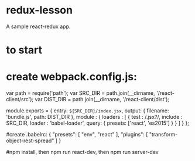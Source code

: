 # redux-lesson
A sample react-redux app.

# to start
# create webpack.config.js:
var path = require('path');
var SRC_DIR = path.join(__dirname, '/react-client/src');
var DIST_DIR = path.join(__dirname, '/react-client/dist');

module.exports = {
  entry: `${SRC_DIR}/index.jsx`,
  output: {
    filename: 'bundle.js',
    path: DIST_DIR
  },
  module : {
    loaders : [
      {
        test : /\.jsx?/,
        include : SRC_DIR,
        loader : 'babel-loader',
        query: {
          presets: ['react', 'es2015']
       }
      }
    ]
  }
};

#create .babelrc:
{
    "presets": [
        "env",
        "react"
    ],
    "plugins": [
        "transform-object-rest-spread"
    ]
}

#npm install, then npm run react-dev, then npm run server-dev